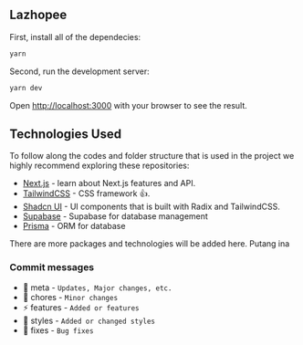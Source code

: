 ## Lazhopee

First, install all of the dependecies:

```bash
yarn
```

Second, run the development server:

```bash
yarn dev
```

Open [http://localhost:3000](http://localhost:3000) with your browser to see the result.

## Technologies Used

To follow along the codes and folder structure that is used in the project we highly recommend exploring these repositories:

- [Next.js](https://nextjs.org/docs) - learn about Next.js features and API.
- [TailwindCSS](https://tailwindcss.com/) - CSS framework 👍.
- [Shadcn UI](https://ui.shadcn.com/docs) - UI components that is built with Radix and TailwindCSS.
- [Supabase](https://supabase.com/) - Supabase for database management
- [Prisma](https://www.prisma.io/) - ORM for database

There are more packages and technologies will be added here. Putang ina

### Commit messages

- 🚀 meta - `Updates, Major changes, etc.`
- 🧹 chores - `Minor changes`
- ⚡ features - `Added or features`
- 🎨 styles - `Added or changed styles`
- 🐛 fixes - `Bug fixes`
